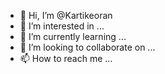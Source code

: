- 👋 Hi, I’m @Kartikeoran
- 👀 I’m interested in ...
- 🌱 I’m currently learning ...
- 💞️ I’m looking to collaborate on ...
- 📫 How to reach me ...

<!---
Kartikeoran/Kartikeoran is a ✨ special ✨ repository because its `README.md` (this file) appears on your GitHub profile.
You can click the Preview link to take a look at your changes.
--->
